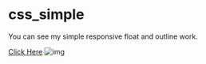 # css_simple

You can see my simple responsive float and outline work.

[Click Here](https://yusufgozukara.github.io/css_simple_responsive/)
![img](https://github.com/yusufgozukara/css_simple_responsive/blob/master/css_simple.jpg?raw=true)
